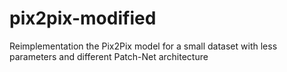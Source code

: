 # pix2pix-modified
Reimplementation the Pix2Pix model for a small dataset with less parameters and different Patch-Net architecture
